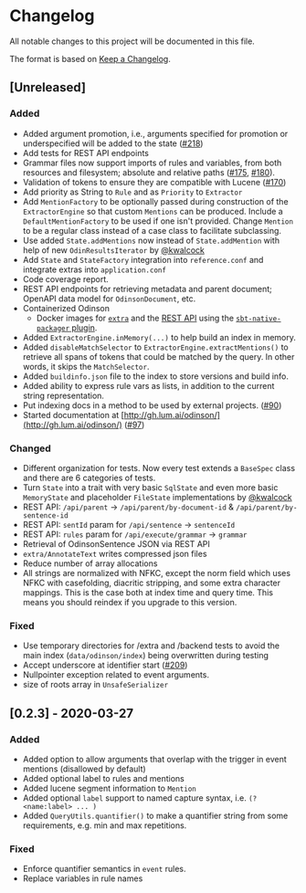# Changelog

All notable changes to this project will be documented in this file.

The format is based on [Keep a Changelog](https://keepachangelog.com/en/1.0.0/).

## [Unreleased]
### Added
- Added argument promotion, i.e., arguments specified for promotion or underspecified will be added to the state ([#218](https://github.com/lum-ai/odinson/pull/218))
- Add tests for REST API endpoints
- Grammar files now support imports of rules and variables, from both resources and filesystem; absolute and relative paths ([#175](https://github.com/lum-ai/odinson/pull/175), [#180](https://github.com/lum-ai/odinson/pull/180)).
- Validation of tokens to ensure they are compatible with Lucene ([#170](https://github.com/lum-ai/odinson/pull/170))
- Add priority as String to `Rule` and as `Priority` to `Extractor`
- Add `MentionFactory` to be optionally passed during construction of the `ExtractorEngine` so that custom `Mentions`
  can be produced.  Include a `DefaultMentionFactory` to be used if one isn't provided.  Change `Mention` to be a
  regular class instead of a case class to facilitate subclassing.
- Use added `State.addMentions` now instead of `State.addMention` with help of new `OdinResultsIterator` by [@kwalcock](https://github.com/kwalcock)
- Add `State` and `StateFactory` integration into `reference.conf` and integrate extras into `application.conf`
- Code coverage report.
- REST API endpoints for retrieving metadata and parent document; OpenAPI data model for `OdinsonDocument`, etc.
- Containerized Odinson
  - Docker images for [`extra`](https://hub.docker.com/r/lumai/odinson-extras) and the [REST API](https://hub.docker.com/r/lumai/odinson-rest-api) using the [`sbt-native-packager` plugin](https://github.com/sbt/sbt-native-packager).
- Added `ExtractorEngine.inMemory(...)` to help build an index in memory.
- Added `disableMatchSelector` to `ExtractorEngine.extractMentions()` to retrieve all spans of tokens that could
  be matched by the query. In other words, it skips the `MatchSelector`.
- Added `buildinfo.json` file to the index to store versions and build info.
- Added ability to express rule vars as lists, in addition to the current string representation.
- Put indexing docs in a method to be used by external projects. ([#90](https://github.com/lum-ai/odinson/pull/90))
- Started documentation at [http://gh.lum.ai/odinson/](http://gh.lum.ai/odinson/) ([#97](https://github.com/lum-ai/odinson/pull/97))
### Changed
- Different organization for tests. Now every test extends a `BaseSpec` class and there are 6 categories of tests.
- Turn `State` into a trait with very basic `SqlState` and even more basic `MemoryState` and placeholder `FileState` implementations by [@kwalcock](https://github.com/kwalcock)
- REST API: `/api/parent` -> `/api/parent/by-document-id` & `/api/parent/by-sentence-id`
- REST API: `sentId` param for `/api/sentence` -> `sentenceId`
- REST API: `rules` param for `/api/execute/grammar` -> `grammar`
- Retrieval of OdinsonSentence JSON via REST API
- `extra/AnnotateText` writes compressed json files
- Reduce number of array allocations
- All strings are normalized with NFKC, except the norm field which uses NFKC with casefolding,
  diacritic stripping, and some extra character mappings. This is the case both at index time and query time.
  This means you should reindex if you upgrade to this version.
### Fixed
- Use temporary directories for /extra and /backend tests to avoid the main index (`data/odinson/index`) being overwritten during testing
- Accept underscore at identifier start ([#209](https://github.com/lum-ai/odinson/pull/209))
- Nullpointer exception related to event arguments.
- size of roots array in `UnsafeSerializer`

## [0.2.3] - 2020-03-27
### Added
- Added option to allow arguments that overlap with the trigger in event mentions (disallowed by default)
- Added optional label to rules and mentions
- Added lucene segment information to `Mention`
- Added optional `label` support to named capture syntax, i.e. `(?<name:label> ... )`
- Added `QueryUtils.quantifier()` to make a quantifier string from some requirements, e.g. min and max repetitions.
### Fixed
- Enforce quantifier semantics in `event` rules.
- Replace variables in rule names
